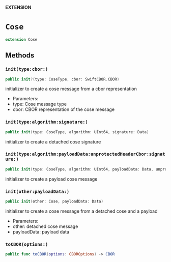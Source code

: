 **EXTENSION**

# `Cose`
```swift
extension Cose
```

## Methods
### `init(type:cbor:)`

```swift
public init?(type: CoseType, cbor: SwiftCBOR.CBOR)
```

initializer to create a cose message from a cbor representation
 - Parameters:
  - type: Cose message type
  - cbor: CBOR representation of the cose message

### `init(type:algorithm:signature:)`

```swift
public init(type: CoseType, algorithm: UInt64, signature: Data)
```

initializer to create a detached cose signature

### `init(type:algorithm:payloadData:unprotectedHeaderCbor:signature:)`

```swift
public init(type: CoseType, algorithm: UInt64, payloadData: Data, unprotectedHeaderCbor: CBOR? = nil, signature: Data? = nil)
```

initializer to create a payload cose message

### `init(other:payloadData:)`

```swift
public init(other: Cose, payloadData: Data)
```

initializer to create a cose message from a detached cose and a payload
 - Parameters:
 - other: detached cose message
 - payloadData: payload data

### `toCBOR(options:)`

```swift
public func toCBOR(options: CBOROptions) -> CBOR
```
